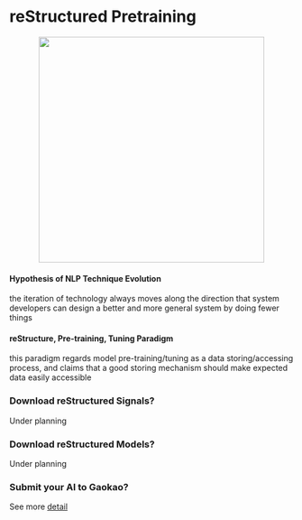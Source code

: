 # reStructured Pretraining
<p align="center">
<img src="https://user-images.githubusercontent.com/59123869/173596999-f21cb853-d88f-4004-ad15-d6105f6e6cb8.png" width="400"/>
</p>

#### Hypothesis of NLP Technique Evolution
the iteration of technology always moves along the direction that system developers can design a better and more general system by doing fewer things

#### reStructure, Pre-training, Tuning Paradigm
this paradigm regards model pre-training/tuning as a data storing/accessing process, and claims that a good storing mechanism should make expected data easily accessible



### Download reStructured Signals?
Under planning

### Download reStructured Models?
Under planning

### Submit your AI to Gaokao?
See more [detail](https://github.com/ExpressAI/AI-Gaokao)

